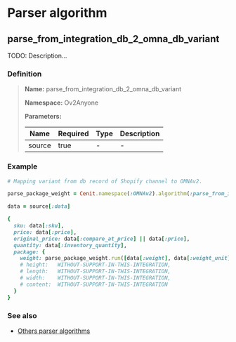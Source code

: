 # Parser algorithm
 
## parse_from_integration_db_2_omna_db_variant

TODO: Description...
    
### Definition

> **Name:** parse_from_integration_db_2_omna_db_variant
> 
> **Namespace:** Ov2Anyone
>
> **Parameters:**
> 
> | Name | Required | Type | Description |
> | ---- | -------- | ---- | ----------- |
> | source | true | - | - |

### Example
```ruby
# Mapping variant from db record of Shopify channel to OMNAv2.

parse_package_weight = Cenit.namespace(:OMNAv2).algorithm(:parse_from_integration_db_2_omna_db_package_weight)

data = source[:data]

{
  sku: data[:sku],
  price: data[:price],
  original_price: data[:compare_at_price] || data[:price],
  quantity: data[:inventory_quantity],
  package: {
    weight: parse_package_weight.run([data[:weight], data[:weight_unit]]),
    # height:   WITHOUT-SUPPORT-IN-THIS-INTEGRATION,
    # length:   WITHOUT-SUPPORT-IN-THIS-INTEGRATION,
    # width:    WITHOUT-SUPPORT-IN-THIS-INTEGRATION,
    # content:  WITHOUT-SUPPORT-IN-THIS-INTEGRATION
  }
}
```

### See also
* [Others parser algorithms](overview?id=parse_from_integration_db_2_omna_db_variant)